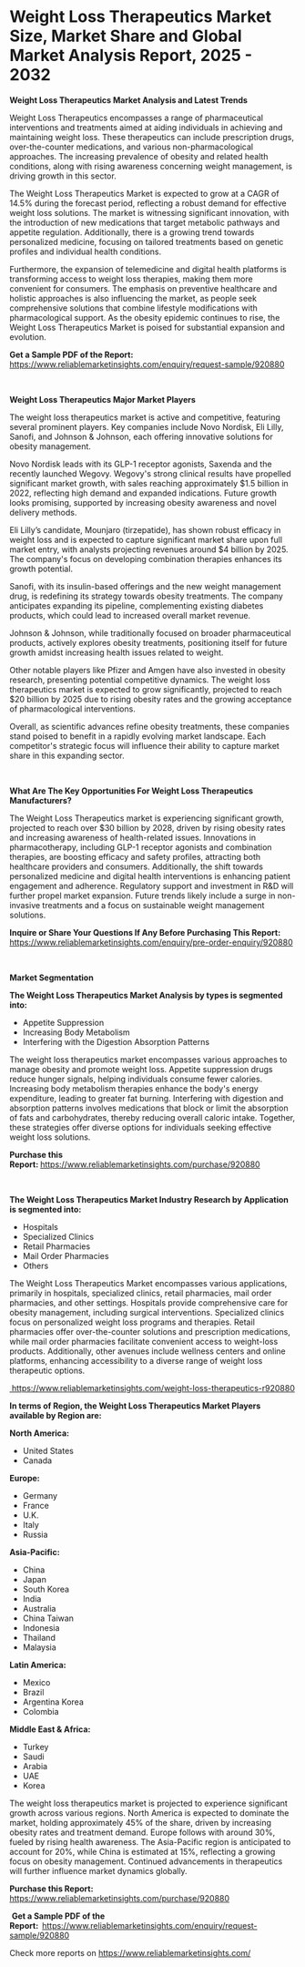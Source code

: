 <p><h1>Weight Loss Therapeutics Market Size, Market Share and Global Market Analysis Report, 2025 - 2032</h1></p><p><strong>Weight Loss Therapeutics Market Analysis and Latest Trends</strong></p>
<p><p>Weight Loss Therapeutics encompasses a range of pharmaceutical interventions and treatments aimed at aiding individuals in achieving and maintaining weight loss. These therapeutics can include prescription drugs, over-the-counter medications, and various non-pharmacological approaches. The increasing prevalence of obesity and related health conditions, along with rising awareness concerning weight management, is driving growth in this sector.</p><p>The Weight Loss Therapeutics Market is expected to grow at a CAGR of 14.5% during the forecast period, reflecting a robust demand for effective weight loss solutions. The market is witnessing significant innovation, with the introduction of new medications that target metabolic pathways and appetite regulation. Additionally, there is a growing trend towards personalized medicine, focusing on tailored treatments based on genetic profiles and individual health conditions.</p><p>Furthermore, the expansion of telemedicine and digital health platforms is transforming access to weight loss therapies, making them more convenient for consumers. The emphasis on preventive healthcare and holistic approaches is also influencing the market, as people seek comprehensive solutions that combine lifestyle modifications with pharmacological support. As the obesity epidemic continues to rise, the Weight Loss Therapeutics Market is poised for substantial expansion and evolution.</p></p>
<p><strong>Get a Sample PDF of the Report:&nbsp;</strong> <a href="https://www.reliablemarketinsights.com/enquiry/request-sample/920880?utm_campaign=2892&utm_medium=2&utm_source=Github&utm_content=ia&utm_term=07032025&utm_id=weight-loss-therapeutics">https://www.reliablemarketinsights.com/enquiry/request-sample/920880</a></p>
<p>&nbsp;</p>
<p><strong>Weight Loss Therapeutics Major Market Players</strong></p>
<p><p>The weight loss therapeutics market is active and competitive, featuring several prominent players. Key companies include Novo Nordisk, Eli Lilly, Sanofi, and Johnson & Johnson, each offering innovative solutions for obesity management.</p><p>Novo Nordisk leads with its GLP-1 receptor agonists, Saxenda and the recently launched Wegovy. Wegovy's strong clinical results have propelled significant market growth, with sales reaching approximately $1.5 billion in 2022, reflecting high demand and expanded indications. Future growth looks promising, supported by increasing obesity awareness and novel delivery methods.</p><p>Eli Lilly’s candidate, Mounjaro (tirzepatide), has shown robust efficacy in weight loss and is expected to capture significant market share upon full market entry, with analysts projecting revenues around $4 billion by 2025. The company's focus on developing combination therapies enhances its growth potential.</p><p>Sanofi, with its insulin-based offerings and the new weight management drug, is redefining its strategy towards obesity treatments. The company anticipates expanding its pipeline, complementing existing diabetes products, which could lead to increased overall market revenue.</p><p>Johnson & Johnson, while traditionally focused on broader pharmaceutical products, actively explores obesity treatments, positioning itself for future growth amidst increasing health issues related to weight.</p><p>Other notable players like Pfizer and Amgen have also invested in obesity research, presenting potential competitive dynamics. The weight loss therapeutics market is expected to grow significantly, projected to reach $20 billion by 2025 due to rising obesity rates and the growing acceptance of pharmacological interventions.</p><p>Overall, as scientific advances refine obesity treatments, these companies stand poised to benefit in a rapidly evolving market landscape. Each competitor's strategic focus will influence their ability to capture market share in this expanding sector.</p></p>
<p>&nbsp;</p>
<p><strong>What Are The Key Opportunities For Weight Loss Therapeutics Manufacturers?</strong></p>
<p><p>The Weight Loss Therapeutics market is experiencing significant growth, projected to reach over $30 billion by 2028, driven by rising obesity rates and increasing awareness of health-related issues. Innovations in pharmacotherapy, including GLP-1 receptor agonists and combination therapies, are boosting efficacy and safety profiles, attracting both healthcare providers and consumers. Additionally, the shift towards personalized medicine and digital health interventions is enhancing patient engagement and adherence. Regulatory support and investment in R&D will further propel market expansion. Future trends likely include a surge in non-invasive treatments and a focus on sustainable weight management solutions.</p></p>
<p><strong>Inquire or Share Your Questions If Any Before Purchasing This Report:</strong> <a href="https://www.reliablemarketinsights.com/enquiry/pre-order-enquiry/920880?utm_campaign=2892&utm_medium=2&utm_source=Github&utm_content=ia&utm_term=07032025&utm_id=weight-loss-therapeutics">https://www.reliablemarketinsights.com/enquiry/pre-order-enquiry/920880</a></p>
<p>&nbsp;</p>
<p><strong>Market Segmentation</strong></p>
<p><strong>The Weight Loss Therapeutics Market Analysis by types is segmented into:</strong></p>
<p><ul><li>Appetite Suppression</li><li>Increasing Body Metabolism</li><li>Interfering with the Digestion Absorption Patterns</li></ul></p>
<p><p>The weight loss therapeutics market encompasses various approaches to manage obesity and promote weight loss. Appetite suppression drugs reduce hunger signals, helping individuals consume fewer calories. Increasing body metabolism therapies enhance the body's energy expenditure, leading to greater fat burning. Interfering with digestion and absorption patterns involves medications that block or limit the absorption of fats and carbohydrates, thereby reducing overall caloric intake. Together, these strategies offer diverse options for individuals seeking effective weight loss solutions.</p></p>
<p><strong>Purchase this Report:&nbsp;</strong><a href="https://www.reliablemarketinsights.com/purchase/920880?utm_campaign=2892&utm_medium=2&utm_source=Github&utm_content=ia&utm_term=07032025&utm_id=weight-loss-therapeutics">https://www.reliablemarketinsights.com/purchase/920880</a></p>
<p>&nbsp;</p>
<p><strong>The Weight Loss Therapeutics Market Industry Research by Application is segmented into:</strong></p>
<p><ul><li>Hospitals</li><li>Specialized Clinics</li><li>Retail Pharmacies</li><li>Mail Order Pharmacies</li><li>Others</li></ul></p>
<p><p>The Weight Loss Therapeutics Market encompasses various applications, primarily in hospitals, specialized clinics, retail pharmacies, mail order pharmacies, and other settings. Hospitals provide comprehensive care for obesity management, including surgical interventions. Specialized clinics focus on personalized weight loss programs and therapies. Retail pharmacies offer over-the-counter solutions and prescription medications, while mail order pharmacies facilitate convenient access to weight-loss products. Additionally, other avenues include wellness centers and online platforms, enhancing accessibility to a diverse range of weight loss therapeutic options.</p></p>
<p><a href="https://www.reliablemarketinsights.com/weight-loss-therapeutics-r920880?utm_campaign=2892&utm_medium=2&utm_source=Github&utm_content=ia&utm_term=07032025&utm_id=weight-loss-therapeutics">&nbsp;https://www.reliablemarketinsights.com/weight-loss-therapeutics-r920880</a></p>
<p><strong>In terms of Region, the Weight Loss Therapeutics Market Players available by Region are:</strong></p>
<p>
    <p> <strong> North America: </strong>
        <ul>
            <li>United States</li>
            <li>Canada</li>
        </ul>
        </p> 
    <p> <strong> Europe: </strong>
        <ul>
            <li>Germany</li>
            <li>France</li>
            <li>U.K.</li>
            <li>Italy</li>
            <li>Russia</li>
        </ul>
        </p> 
    <p> <strong> Asia-Pacific: </strong>
        <ul>
            <li>China</li>
            <li>Japan</li>
            <li>South Korea</li>
            <li>India</li>
            <li>Australia</li>
            <li>China Taiwan</li>
            <li>Indonesia</li>
            <li>Thailand</li>
            <li>Malaysia</li>
        </ul>
        </p> 
    <p> <strong> Latin America: </strong>
        <ul>
            <li>Mexico</li>
            <li>Brazil</li>
            <li>Argentina Korea</li>
            <li>Colombia</li>
        </ul>
        </p> 
    <p> <strong> Middle East & Africa: </strong>
        <ul>
            <li>Turkey</li>
            <li>Saudi</li>
            <li>Arabia</li>
            <li>UAE</li>
            <li>Korea</li>
        </ul>
    </p>
    </p>
<p><p>The weight loss therapeutics market is projected to experience significant growth across various regions. North America is expected to dominate the market, holding approximately 45% of the share, driven by increasing obesity rates and treatment demand. Europe follows with around 30%, fueled by rising health awareness. The Asia-Pacific region is anticipated to account for 20%, while China is estimated at 15%, reflecting a growing focus on obesity management. Continued advancements in therapeutics will further influence market dynamics globally.</p></p>
<p><strong>Purchase this Report: </strong><a href="https://www.reliablemarketinsights.com/purchase/920880?utm_campaign=2892&utm_medium=2&utm_source=Github&utm_content=ia&utm_term=07032025&utm_id=weight-loss-therapeutics">https://www.reliablemarketinsights.com/purchase/920880</a></p>
<p>&nbsp;<strong>Get a Sample PDF of the Report:&nbsp;&nbsp;</strong><a href="https://www.reliablemarketinsights.com/enquiry/request-sample/920880?utm_campaign=2892&utm_medium=2&utm_source=Github&utm_content=ia&utm_term=07032025&utm_id=weight-loss-therapeutics">https://www.reliablemarketinsights.com/enquiry/request-sample/920880</a></p>
<p><strong></strong></p>
<p>Check more reports on <a href="https://www.reliablemarketinsights.com/?utm_campaign=2892&utm_medium=2&utm_source=Github&utm_content=ia&utm_term=07032025&utm_id=weight-loss-therapeutics">https://www.reliablemarketinsights.com/</a></p>